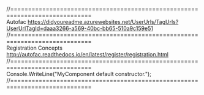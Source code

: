 //=============================================================================  
Autofac
https://didyoureadme.azurewebsites.net/UserUrls/TagUrls?UserUrlTagId=daaa3266-a569-40bc-bb65-510a9c159e51
//=============================================================================  
Registration Concepts
http://autofac.readthedocs.io/en/latest/register/registration.html
//=============================================================================  
Console.WriteLine("MyComponent default constructor.");
//=============================================================================  
